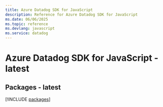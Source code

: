 ```yaml
---
title: Azure Datadog SDK for JavaScript
description: Reference for Azure Datadog SDK for JavaScript
ms.date: 06/06/2025
ms.topic: reference
ms.devlang: javascript
ms.service: datadog
---
```

# Azure Datadog SDK for JavaScript - latest
## Packages - latest
[!INCLUDE [packages](datadog-index.md)]